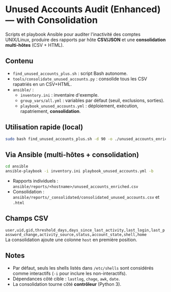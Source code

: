# Unused Accounts Audit (Enhanced) — with Consolidation

Scripts et playbook Ansible pour auditer l'inactivité des comptes UNIX/Linux, produire des rapports par hôte **CSV/JSON** et une **consolidation multi-hôtes** (CSV + HTML).

## Contenu
- `find_unused_accounts_plus.sh` : script Bash autonome.
- `tools/consolidate_unused_accounts.py` : consolide tous les CSV rapatriés en un CSV+HTML.
- `ansible/` :
  - `inventory.ini` : inventaire d'exemple.
  - `group_vars/all.yml` : variables par défaut (seuil, exclusions, sorties).
  - `playbook_unused_accounts.yml` : déploiement, exécution, rapatriement, **consolidation**.

## Utilisation rapide (local)
```bash
sudo bash find_unused_accounts_plus.sh -d 90 -o ./unused_accounts_enriched.csv --json ./unused_accounts_enriched.json -s "root,ansible" -v
```

## Via Ansible (multi-hôtes + consolidation)
```bash
cd ansible
ansible-playbook -i inventory.ini playbook_unused_accounts.yml -b
```
- Rapports individuels : `ansible/reports/<hostname>/unused_accounts_enriched.csv`
- Consolidation : `ansible/reports/_consolidated/consolidated_unused_accounts.csv` et `.html`

## Champs CSV
`user,uid,gid,threshold_days,days_since_last_activity,last_login,last_password_change,activity_source,status,account_state,shell,home`  
La consolidation ajoute une colonne `host` en première position.

## Notes
- Par défaut, seuls les shells listés dans `/etc/shells` sont considérés comme interactifs (`-i` pour inclure les non-interactifs).
- Dépendances côté cible : `lastlog`, `chage`, `awk`, `date`.
- La consolidation tourne côté **contrôleur** (Python 3).

